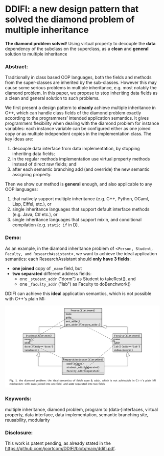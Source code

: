 # DDIFI: a new design pattern that solved the diamond problem of multiple inheritance
**The diamond problem solved**! Using virtual property to
decouple the **data** dependency of the subclass on the
superclass, as a **clean** and **general** solution to multiple
inheritance

### Abstract:

Traditionally in class based OOP languages, both the fields and methods from the super-classes are
inherited by the sub-classes. However this may cause some serious problems in multiple inheritance,
e.g. most notably the diamond problem. In this paper, we propose to stop inheriting data fields
as a clean and general solution to such problems.

We first present a design pattern to **cleanly**
achieve multiple inheritance in C++, which can handle class fields of the diamond problem exactly
according to the programmers’ intended application semantics. It gives programmers flexibility when
dealing with the diamond problem for instance variables: each instance variable can be configured
either as one joined copy or as multiple independent copies in the implementation class. The key ideas are:
1) decouple data interface from data implementation, by stopping inheriting data fields;
2) in the regular methods implementation
use virtual property methods instead of direct raw fields; and
3) after each semantic branching add (and override) the new semantic assigning property.

Then we show our method is **general** enough,
and also applicable to any OOP languages:
1) that natively support multiple inheritance (e.g. C++, Python, OCaml, Lisp, Eiffel, etc.), or
2) single inheritance languages that support default interface methods (e.g. Java, C# etc.), or
3) single inheritance languages that support mixin, and conditional compilation (e.g. `static if` in D).

### Demo:
As an example, in the diamond inheritance problem of <`Person, Student, Faculty, and ResearchAssistant`>, 
we want to achieve the ideal application semantics: each ResearchAssistant should **only have 3 fields**:
* **one joined** copy of `_name` field, but
* **two separated** different address fields:
  * one `_student_addr` ("dorm") as Student to takeRest(), and
  * one `_faculty_addr` ("lab") as Faculty to doBenchwork()

DDIFI can achieve this **ideal** application semantics, which is not possible with C++'s plain MI:

![ideal application semantics](https://github.com/joortcom/DDIFI/blob/main/talk/diamond_univ.png)

### Keywords:

multiple inheritance, diamond problem, program to (data-)interfaces,
virtual property, data interface, data implementation, semantic branching site, reusability, modularity


### Disclosure:

This work is patent pending, as already stated in the https://github.com/joortcom/DDIFI/blob/main/ddifi.pdf.
